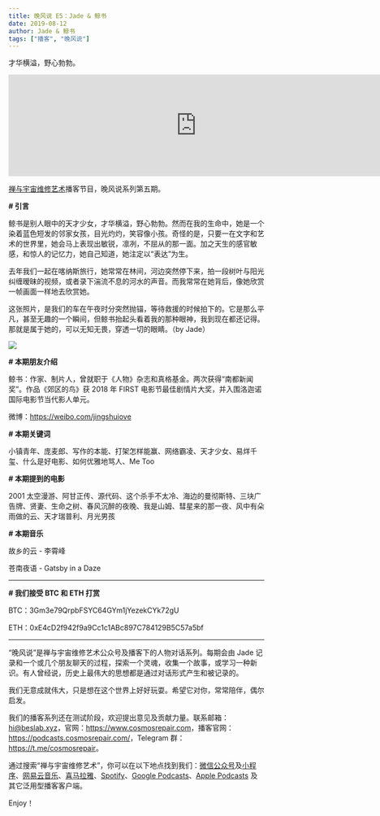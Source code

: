 ```yaml
---
title: 晚风说 E5：Jade & 鲸书
date: 2019-08-12
author: Jade & 鲸书
tags: ["播客", "晚风说"]
---
```


才华横溢，野心勃勃。

<!--more-->

<iframe src="https://fireside.fm/player/v2/trfV16OE+lmuZg-ZF?theme=dark" width="740" height="200" frameborder="0" scrolling="no"></iframe>

[禅与宇宙维修艺术](https://www.cosmosrepair.com)播客节目，晚风说系列第五期。

**# 引言**
 
鲸书是别人眼中的天才少女，才华横溢，野心勃勃。然而在我的生命中，她是一个染着蓝色短发的邻家女孩，目光灼灼，笑容像小孩。奇怪的是，只要一在文字和艺术的世界里，她会马上表现出敏锐，凛冽，不屈从的那一面。加之天生的感官敏感，和惊人的记忆力，她自己知道，她注定以“表达”为生。

去年我们一起在喀纳斯旅行，她常常在林间，河边突然停下来，拍一段树叶与阳光纠缠暧昧的视频，或者录下湍流不息的河水的声音。而我常常在她背后，像她欣赏一帧画面一样地去欣赏她。

这张照片，是我们的车在午夜时分突然抛锚，等待救援的时候拍下的。它是那么平凡，甚至无趣的一个瞬间，但鲸书抬起头看着我的那种眼神，我到现在都还记得。那就是属于她的，可以无知无畏，穿透一切的眼睛。（by Jade）

![](https://cosmosrepair-1257028016.cos.ap-beijing.myqcloud.com/2019-08-11-IMG_3998.JPG)

**# 本期朋友介绍**

鲸书：作家、制片人，曾就职于《人物》杂志和真格基金。两次获得“南都新闻奖”。作品《郊区的鸟》获 2018 年 FIRST 电影节最佳剧情片大奖，并入围洛迦诺国际电影节当代影人单元。

微博：<https://weibo.com/jingshuiove>

**# 本期关键词**

小镇青年、庞麦郎、写作的本能、打架怎样能赢、网络霸凌、天才少女、易烊千玺、什么是好电影、如何优雅地骂人、Me Too

**# 本期提到的电影**

2001 太空漫游、阿甘正传、源代码、这个杀手不太冷、海边的曼彻斯特、三块广告牌、贤妻、生命之树、春风沉醉的夜晚、我是山姆、彗星来的那一夜、风中有朵雨做的云、天才瑞普利、月光男孩

**# 本期音乐**

故乡的云 - 李霄峰

苍南夜语 - Gatsby in a Daze

- - - - - 

**# 我们接受 BTC 和 ETH 打赏**

BTC：3Gm3e79QrpbFSYC64GYm1jYezekCYk72gU

ETH：0xE4cD2f942f9a9Cc1c1ABc897C784129B5C57a5bf

- - - - - 

“晚风说”是禅与宇宙维修艺术公众号及播客下的人物对话系列。每期会由 Jade 记录和一个或几个朋友聊天的过程，探索一个灵魂，收集一个故事，或学习一种新识。有人曾经说，历史上最伟大的思想都是通过对话形式产生和被记录的。

我们无意成就伟大，只是想在这个世界上好好玩耍。希望它对你，常常陪伴，偶尔启发。

我们的播客系列还在测试阶段，欢迎提出意见及贡献力量。联系邮箱：<hi@beslab.xyz>，官网：<https://www.cosmosrepair.com>，播客官网：<https://podcasts.cosmosrepair.com/>，Telegram 群：<https://t.me/cosmosrepair>。

通过搜索“禅与宇宙维修艺术”，你可以在以下地点找到我们：[微信公众号](https://cosmosrepair-1257028016.cos.ap-beijing.myqcloud.com/2019-08-04-qrcode_for_gh_9a7e409c3696_430.jpg)及[小程序](https://cosmosrepair-1257028016.cos.ap-beijing.myqcloud.com/2019-08-04-gh_ec0187a9be05_430.jpg)、[网易云音乐](https://music.163.com/#/djradio?id=793651380)、[喜马拉雅](https://www.ximalaya.com/zhubo/182662946/)、[Spotify](https://open.spotify.com/show/5SfJxMPMoqbGc2zG8ouiuD?si=QcavW9VXQiKTkTuBuWU8nA)、[Google Podcasts](https://podcasts.google.com/?feed=aHR0cHM6Ly9wb2RjYXN0cy5jb3Ntb3NyZXBhaXIuY29tL3Jzcw%3D%3D)、[Apple Podcasts](https://podcasts.apple.com/podcast/id1475749986) 及其它泛用型播客客户端。

Enjoy！
